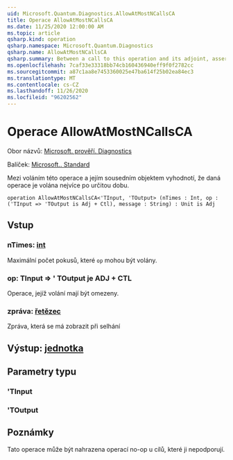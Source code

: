 ```yaml
---
uid: Microsoft.Quantum.Diagnostics.AllowAtMostNCallsCA
title: Operace AllowAtMostNCallsCA
ms.date: 11/25/2020 12:00:00 AM
ms.topic: article
qsharp.kind: operation
qsharp.namespace: Microsoft.Quantum.Diagnostics
qsharp.name: AllowAtMostNCallsCA
qsharp.summary: Between a call to this operation and its adjoint, asserts that a given operation is called at most a certain number of times.
ms.openlocfilehash: 7caf33e33318bb74cb160436940eff9f0f2782cc
ms.sourcegitcommit: a87c1aa8e7453360025e47ba614f25b02ea84ec3
ms.translationtype: MT
ms.contentlocale: cs-CZ
ms.lasthandoff: 11/26/2020
ms.locfileid: "96202562"
---
```

# <a name="allowatmostncallsca-operation"></a>Operace AllowAtMostNCallsCA

Obor názvů: [Microsoft. prověří. Diagnostics](xref:Microsoft.Quantum.Diagnostics)

Balíček: [Microsoft.. Standard](https://nuget.org/packages/Microsoft.Quantum.Standard)


Mezi voláním této operace a jejím sousedním objektem vyhodnotí, že daná operace je volána nejvíce po určitou dobu.

```qsharp
operation AllowAtMostNCallsCA<'TInput, 'TOutput> (nTimes : Int, op : ('TInput => 'TOutput is Adj + Ctl), message : String) : Unit is Adj
```


## <a name="input"></a>Vstup

### <a name="ntimes--int"></a>nTimes: [int](xref:microsoft.quantum.lang-ref.int)

Maximální počet pokusů, které `op` mohou být volány.


### <a name="op--tinput--toutput--is-adj--ctl"></a>op: TInput => ' TOutput je ADJ + CTL

Operace, jejíž volání mají být omezeny.


### <a name="message--string"></a>zpráva: [řetězec](xref:microsoft.quantum.lang-ref.string)

Zpráva, která se má zobrazit při selhání



## <a name="output--unit"></a>Výstup: [jednotka](xref:microsoft.quantum.lang-ref.unit)



## <a name="type-parameters"></a>Parametry typu

### <a name="tinput"></a>'TInput


### <a name="toutput"></a>'TOutput



## <a name="remarks"></a>Poznámky

Tato operace může být nahrazena operací no-op u cílů, které ji nepodporují.